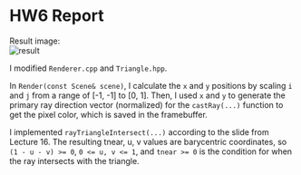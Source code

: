 # HW6 Report

Result image:\
![result](./out.ppm)

I modified `Renderer.cpp` and `Triangle.hpp`.

In `Render(const Scene& scene)`, I calculate the `x` and `y` positions by scaling `i` and `j` from a range of [-1, -1] to [0, 1]. Then, I used `x` and `y` to generate the primary ray direction vector (normalized) for the `castRay(...)` function to get the pixel color, which is saved in the framebuffer.

I implemented `rayTriangleIntersect(...)` according to the slide from Lecture 16. The resulting tnear, u, v values are barycentric coordinates, so `(1 - u - v) >= 0`, `0 <= u, v <= 1`, and `tnear >= 0` is the condition for when the ray intersects with the triangle.
